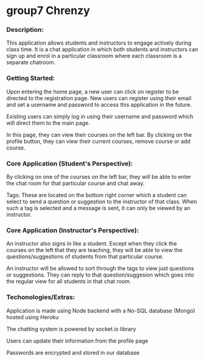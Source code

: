 # group7 Chrenzy

### Description:

This application allows students and instructors to engage actively during class time. It is a chat application in which both students and instructors can sign up and enrol in a particular classroom where each classroom is a separate chatroom.

### Getting Started:

Upon entering the home page, a new user can click on register to be directed to the registration page. New users can register using their email and set a username and password to access this application in the future.

Existing users can simply log in using their username and password which will direct them to the main page.

In this page, they can view their courses on the left bar. By clicking on the profile button, they can view their current courses, remove course or add course.

### Core Application (Student's Perspective):

By clicking on one of the courses on the left bar, they will be able to enter the chat room for that particular course and chat away.

Tags: These are located on the bottom right corner which a student can select to send a question or suggestion to the instructor of that class. When such a tag is selected and a message is sent, it can only be viewed by an instructor.

### Core Application (Instructor's Perspective):

An instructor also signs in like a student. Except when they click the courses on the left that they are teaching, they will be able to view the questions/suggestions of students from that particular course.

An instructor will be allowed to sort through the tags to view just questions or suggestions. They can reply to that question/suggesion which goes into the regular view for all students in that chat room.

### Techonologies/Extras:

Application is made using Node backend with a No-SQL database (Mongo) hosted using Heroku

The chatting system is powered by socket.io library

Users can update their information from the profile page

Passwords are encrypted and stored in our database

